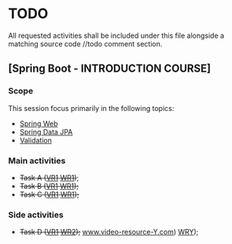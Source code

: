 # TODO

All requested activities shall be included under this file alongside a matching source code //todo comment section.

## [Spring Boot - INTRODUCTION COURSE]

### Scope

This session focus primarily in the following topics:

* [Spring Web](https://docs.spring.io/spring-boot/docs/2.4.5/reference/htmlsingle/#boot-features-developing-web-applications)
* [Spring Data JPA](https://docs.spring.io/spring-boot/docs/2.4.5/reference/htmlsingle/#boot-features-jpa-and-spring-data)
* [Validation](https://docs.spring.io/spring-boot/docs/2.4.5/reference/htmlsingle/#boot-features-validation)

### Main activities

- ~~Task A ([VR1](https://www.video-resource-x.com)
  [WR1](https://www.web-resource-1.com))~~;
- ~~Task B ([VR1](https://www.video-resource-x.com) [WR1](https://www.web-resource-1.com));~~
- ~~Task C ([VR1](https://www.video-resource-x.com) [WR1](https://www.web-resource-1.com));~~

### Side activities

- ~~Task D ([VR1](https://www.video-resource-x.com) [WR2](https://www.web-resource-2.com));~~
  www.video-resource-Y.com) [WRY](https://www.web-resource-Y.com));